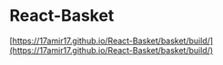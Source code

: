 # React-Basket

[https://17amir17.github.io/React-Basket/basket/build/](https://17amir17.github.io/React-Basket/basket/build/)
